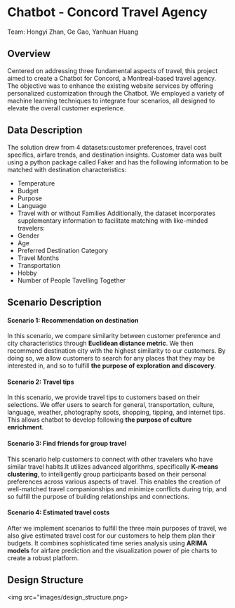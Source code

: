# Chatbot - Concord Travel Agency

Team: Hongyi Zhan, Ge Gao, Yanhuan Huang

## Overview

Centered on addressing three fundamental aspects of travel, this project aimed to create a Chatbot for Concord, a Montreal-based travel agency. The objective was to enhance the existing website services by offering personalized customization through the Chatbot. We employed a variety of machine learning techniques to integrate four scenarios, all designed to elevate the overall customer experience.

## Data Description

The solution drew from 4 datasets:customer preferences, travel cost specifics, airfare trends, and destination insights. 
Customer data was built using a python package called Faker and has the following information to be matched with destination characteristics:
- Temperature
- Budget
- Purpose
- Language
- Travel with or without Families
Additionally, the dataset incorporates supplementary information to facilitate matching with like-minded travelers:
- Gender
- Age
- Preferred Destination Category
- Travel Months
- Transportation
- Hobby
- Number of People Tavelling Together

## Scenario Description
#### Scenario 1: Recommendation on destination
In this scenario, we compare similarity between customer preference and city characteristics through <strong>Euclidean distance metric</strong>. We then recommend destination city with the highest similarity to our customers. By doing so, we allow customers to search for any places that they may be interested in, and so to fulfill <strong>the purpose of exploration and discovery</strong>.
#### Scenario 2:  Travel tips
In this scenario, we provide travel tips to customers based on their selections. We offer users to search for general, transportation, culture, language, weather, photography spots, shopping, tipping, and internet tips. This allows chatbot to develop following <strong>the purpose of culture enrichment</strong>.
#### Scenario 3: Find friends for group travel
This scenario help customers to connect with other travelers who have similar travel habits.It utilizes advanced algorithms, specifically <strong>K-means clustering</strong>, to intelligently group participants based on their personal preferences across various aspects of travel. This enables the creation of well-matched travel companionships and minimize conflicts during trip, and so fulfill </strong>the purpose of building relationships and connections</strong>.
#### Scenario 4: Estimated travel costs
After we implement scenarios to fulfill the three main purposes of travel, we also give estimated travel cost for our customers to help them plan their budgets. It combines sophisticated time series analysis using <strong>ARIMA models</strong> for airfare prediction and the visualization power of pie charts to create a robust platform.

## Design Structure
<img src="images/design_structure.png>
